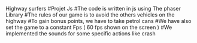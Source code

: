 Highway surfers
#Projet Js
#The code is written in js using The phaser Library
#The rules of our game is to avoid the others vehicles on the highway
#To gain bonus points, we have to take petrol cans
#We have also set the game to a constant Fps ( 60 fps shown on the screen )
#We implemented the sounds for some specific actions like crash

